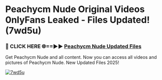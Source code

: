 # Peachycm Nude Original Videos 0nlyFans Leaked - Files Updated! (7wd5u)

<h3>🔴 CLICK HERE 🌐==►► <a href="https://tinyurl.com/52m3yx9h" rel="nofollow">Peachycm Nude Updated Files</a></h3>

Get Peachycm Nude and all content. Now you can access all videos and pictures of Peachycm Nude. New Updated Files 2025!

[![7wd5u](https://i.imgur.com/TnHtlc8.gif)](https://tinyurl.com/52m3yx9h)
